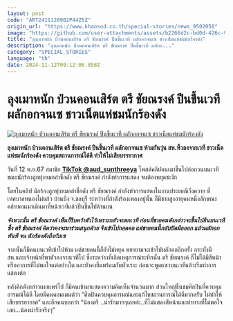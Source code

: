 ```yaml
---
layout: post
code: "ART2411120902P44Z5Z"
origin_url: "https://www.khaosod.co.th/special-stories/news_9502050"
image: "https://github.com/user-attachments/assets/b2266d2c-bd0d-426c-9f94-45474482de40"
title: "ลุงเมาหนัก ป่วนคอนเสิร์ต ตรี ชัยณรงค์ ปีนขึ้นเวที ผลักอกจนเซ ชาวเน็ตแห่ชมนักร้องดัง"
description: "ลุงเมาหนัก ป่วนคอนเสิร์ต ตรี ชัยณรงค์ ปีนขึ้นเวที ผลักอ..."
category: "SPECIAL_STORIES"
language: "th"
date: 2024-11-12T09:12:06.858Z
---
```


# ลุงเมาหนัก ป่วนคอนเสิร์ต ตรี ชัยณรงค์ ปีนขึ้นเวที ผลักอกจนเซ ชาวเน็ตแห่ชมนักร้องดัง

[![ลุงเมาหนัก ป่วนคอนเสิร์ต ตรี ชัยณรงค์ ปีนขึ้นเวที ผลักอกจนเซ ชาวเน็ตแห่ชมนักร้องดัง](https://www.khaosod.co.th/wpapp/uploads/2024/11/treechainarong.jpg "ลุงเมาหนัก ป่วนคอนเสิร์ต ตรี ชัยณรงค์ ปีนขึ้นเวที ผลักอกจนเซ ชาวเน็ตแห่ชมนักร้องดัง")](https://www.khaosod.co.th/wpapp/uploads/2024/11/treechainarong.jpg)

**ลุงเมาหนัก ป่วนคอนเสิร์ต ตรี ชัยณรงค์ ปีนขึ้นเวที ผลักอกจนเซ ห้ามกันวุ่น สห.หิ้วลงจากเวที ชาวเน็ตแห่ชมนักร้องดัง ควบคุมสถานการณ์ได้ดี ทำให้ไม่เสียบรรยากาศ**

วันที่ 12 พ.ย.67 สมาชิก **[TikTok @aud\_sunthreeya](https://www.tiktok.com/@aud_sunthreeya/video/7435907457152470280?lang=th-TH)** โพสต์คลิปคนเมาขึ้นไปก่อกวนบนเวที ขณะนักร้องลูกทุ่งหมอลำชื่อดัง ตรี ชัยณรงค์ กำลังทำการแสดง จนต้องหยุดชะงัก

โดยในคลิป นักร้องลูกทุ่งหมอลำชื่อดัง ตรี ชัยณรงค์ กำลังทำการแสดงในงานประเพณีวิ่งควาย ที่เทศบาลหนองไผ่แก้ว บ้านบึง จ.ชลบุรี ระหว่างที่กำลังร้องเพลงอยู่นั้น ก็มีชายสูงอายุคนหนึ่งลักษณะคล้ายคนเมาเดินมาที่หน้าเวทีแล้วปีนขึ้นไปด้านบน

_**จังหวะนั้น ตรี ชัยณรงค์ เห็นก็รีบคว้าตัวไว้เพราะกลัวจะตกเวที ก่อนที่ชายคนดังกล่าวจะขึ้นไปยืนบนเวที ซึ่ง ตรี ชัยณรงค์ คิดว่าคงจะมาร่วมสนุกด้วย จึงเข้าไปกอดคอ แต่ชายคนนี้กลับปัดมือออก แล้วผลักอกทันที จน นักร้องดังถึงกับเซ**_

จากนั้นก็มีคนบนเวทีเข้าไปห้าม แต่ชายคนนี้ก็ยังไม่หยุด พยายามจะเข้าไปผลักอกอีกครั้ง กระทั่งมี สห.และเจ้าหน้าที่พาตัวลงจากเวทีไป ซึ่งระหว่างที่เกิดเหตุการณ์ระทึกนั้น ตรี ชัยณรงค์ ก็ไม่ได้มีสีหน้าหรืออาการที่ไม่พอใจแต่อย่างใด และยังคงยิ้มพร้อมกับหัวเราะ ก่อนจะพูดแซวบนเวทีแล้วเริ่มทำการแสดงต่อ

หลังคิกดังกล่าวเผยแพร่ไป ก็มีคนเข้ามาแสดงความคิดเห็นจำนวนมาก ส่วนใหญ่ชื่นชมศิลปินที่ควบคุมอารมณ์ได้ดี โดยมีคนคอมเมนต์ว่า “ศิลปินควบคุมอารมณ์และแก้ไขสถานการณ์ได้ดีมากครับ ไม่ทำให้เสียบรรยากาศ” และอีกคนบอกว่า “น้องตรี ..น่ารักมากๆเลยค่ะ..ที่ไม่แสดงสีหน้าและท่าทางที่ไม่พอใจเลย…น้องน่ารักจริงๆ”



